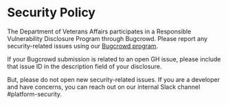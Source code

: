 # Security Policy

The Department of Veterans Affairs participates in a Responsible Vulnerability Disclosure Program through Bugcrowd. Please report any security-related issues using our [Bugcrowd program](https://bugcrowd.com/va-vdp).

If your Bugcrowd submission is related to an open GH issue, please include that issue ID in the description field of your disclosure. 

But, please do not open new security-related issues. If you are a developer and have concerns, you can reach out on our internal Slack channel #platform-security.
